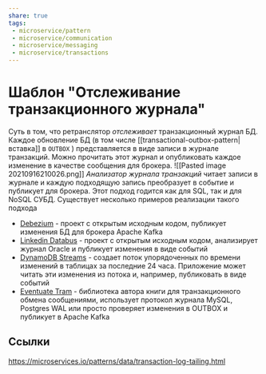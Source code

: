 ```yaml
---
share: true
tags:
 - microservice/pattern
 - microservice/communication
 - microservice/messaging
 - microservice/transactions
---
```

# Шаблон "Отслеживание транзакционного журнала"
Суть в том, что ретранслятор *отслеживает* транзакционный журнал БД. Каждое обновление БД (в том числе [[transactional-outbox-pattern|вставка]] в `OUTBOX` ) представляется в виде записи в журнале транзакций. Можно прочитать этот журнал и опубликовать каждое изменение в качестве сообщения для брокера.
![[Pasted image 20210916210026.png]]
*Анализатор журнала транзакций* читает записи в журнале и каждую подходящую запись преобразует в событие и публикует для брокера. Этот подход годится как для SQL, так и для NoSQL СУБД.
Существует несколько примеров реализации такого подхода
- [Debezium](https://debezium.io/) - проект с открытым исходным кодом, публикует изменения БД для брокера Apache Kafka
- [Linkedin Databus](https://github.com/linkedin/databus) - проект с открытым исходным кодом, анализирует журнал Oracle и публикует изменения в виде событий
- [DynamoDB Streams](https://docs.aws.amazon.com/amazondynamodb/latest/developerguide/Streams.html) - создает поток упорядоченных по времени изменений в таблицах за последние 24 часа. Приложение может читать эти изменения из потока и, например, публиковать в виде событий
- [Eventuate Tram](https://github.com/eventuate-tram/eventuate-tram-core) - библиотека автора книги для транзакционного обмена сообщениями, использует протокол журнала MySQL, Postgres WAL или просто проверяет изменения в OUTBOX и публикует в Apache Kafka
## Ссылки
https://microservices.io/patterns/data/transaction-log-tailing.html